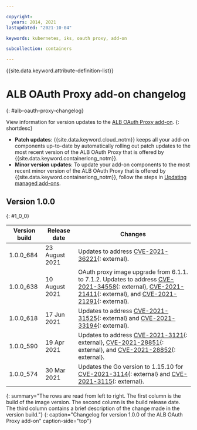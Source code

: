 ```yaml
---

copyright:
  years: 2014, 2021
lastupdated: "2021-10-04"

keywords: kubernetes, iks, oauth proxy, add-on

subcollection: containers

---
```


{{site.data.keyword.attribute-definition-list}}

  



# ALB OAuth Proxy add-on changelog
{: #alb-oauth-proxy-changelog}

View information for version updates to the [ALB OAuth Proxy add-on](/docs/containers?topic=containers-comm-ingress-annotations#app-id).
{: shortdesc}

* **Patch updates**: {{site.data.keyword.cloud_notm}} keeps all your add-on components up-to-date by automatically rolling out patch updates to the most recent version of the ALB OAuth Proxy that is offered by {{site.data.keyword.containerlong_notm}}.
* **Minor version updates**: To update your add-on components to the most recent minor version of the ALB OAuth Proxy that is offered by {{site.data.keyword.containerlong_notm}}, follow the steps in [Updating managed add-ons](/docs/containers?topic=containers-managed-addons#updating-managed-add-ons).

## Version 1.0.0
{: #1_0_0}

|Version build|Release date|Changes|
|-------------|------------|-------|
| 1.0.0_684 | 23 August 2021 | Updates to address [CVE-2021-36221](https://cve.mitre.org/cgi-bin/cvename.cgi?name=2021-36221){: external}. |
| 1.0.0_638 | 10 August 2021 | OAuth proxy image upgrade from 6.1.1. to 7.1.2. Updates to address [CVE-2021-34558](https://cve.mitre.org/cgi-bin/cvename.cgi?name=2021-34558){: external}, [CVE-2021-21411](https://cve.mitre.org/cgi-bin/cvename.cgi?name=2021-21411){: external}, and [CVE-2021-21291](https://cve.mitre.org/cgi-bin/cvename.cgi?name=2021-21291){: external}. |
| 1.0.0_618 | 17 Jun 2021 | Updates to address [CVE-2021-31525](https://cve.mitre.org/cgi-bin/cvename.cgi?name=2021-31525){: external} and [CVE-2021-33194](https://cve.mitre.org/cgi-bin/cvename.cgi?name=2021-33194){: external}.|
| 1.0.0_590 | 19 Apr 2021 | Updates to address [CVE-2021-3121](https://cve.mitre.org/cgi-bin/cvename.cgi?name=2021-3121){: external}, [CVE-2021-28851](https://cve.mitre.org/cgi-bin/cvename.cgi?name=2021-28851){: external}, and [CVE-2021-28852](https://cve.mitre.org/cgi-bin/cvename.cgi?name=2021-28852){: external}.|
|1.0.0_574|30 Mar 2021|Updates the Go version to 1.15.10 for [CVE-2021-3114](https://cve.mitre.org/cgi-bin/cvename.cgi?name=CVE-2021-3114){: external} and [CVE-2021-3115](https://cve.mitre.org/cgi-bin/cvename.cgi?name=CVE-2021-3115){: external}.|
{: summary="The rows are read from left to right. The first column is the build of the image version. The second column is the build release date. The third column contains a brief description of the change made in the version build."}
{: caption="Changelog for version 1.0.0 of the ALB OAuth Proxy add-on" caption-side="top"}










